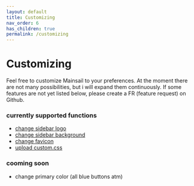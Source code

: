 ```yaml
---
layout: default
title: Customizing
nav_order: 6
has_children: true
permalink: /customizing
---
```


# Customizing

Feel free to customize Mainsail to your preferences. At the moment there
are not many possibilities, but i will expand them continuously. If some features
are not yet listed below, please create a FR (feature request) on Github.

### currently supported functions
- [change sidebar logo](sidebar.md)
- [change sidebar background](sidebar.md)
- [change favicon](favicon.md)
- [upload custom.css](custom-css.md)

### cooming soon
- change primary color (all blue buttons atm)